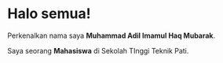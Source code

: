 # Halo semua! 

Perkenalkan nama saya **Muhammad Adil Imamul Haq Mubarak**.<br>

Saya seorang **Mahasiswa** di Sekolah TInggi Teknik Pati. <br>
